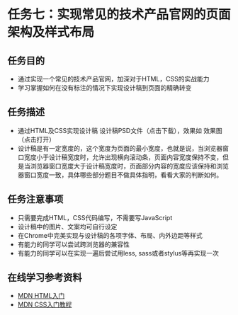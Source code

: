 # 任务七：实现常见的技术产品官网的页面架构及样式布局 #
## 任务目的 ##
<ul>
    <li>通过实现一个常见的技术产品官网，加深对于HTML，CSS的实战能力</li>
    <li>学习掌握如何在没有标注的情况下实现设计稿到页面的精确转变</li>
</ul>

## 任务描述 ##
<ul>
    <li>通过HTML及CSS实现设计稿 设计稿PSD文件（点击下载），效果如 效果图（点击打开）</li>
    <li>
        设计稿是有一定宽度的，这个宽度为页面的最小宽度，也就是说，当浏览器窗口宽度小于设计稿宽度时，允许出现横向滚动条，页面内容宽度保持不变，但是当浏览器窗口宽度大于设计稿宽度时，页面部分内容的宽度应该保持和浏览器窗口宽度一致，具体哪些部分题目不做具体指明，看看大家的判断如何。
    </li>
</ul>

## 任务注意事项 ##
<ul>
    <li>只需要完成HTML，CSS代码编写，不需要写JavaScript</li>
    <li>设计稿中的图片、文案均可自行设定</li>
    <li>在Chrome中完美实现与设计稿的各项字体、布局、内外边距等样式</li>
    <li>有能力的同学可以尝试跨浏览器的兼容性</li>
    <li>有能力的同学可以在实现一遍后尝试用less, sass或者stylus等再实现一次</li>   
</ul>

## 在线学习参考资料 ##
<ul>
    <li>
        <a href="https://developer.mozilla.org/zh-CN/docs/Web/Guide/HTML/Introduction" target="view_window" >
            MDN HTML入门
        </a>
    </li>
    <li>
        <a href="https://developer.mozilla.org/zh-CN/docs/Web/Guide/CSS/Getting_started" target="view_window" >
            MDN CSS入门教程
        </a>
    </li>
</ul>
